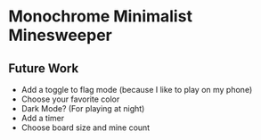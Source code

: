 # Monochrome Minimalist Minesweeper
## Future Work
- Add a toggle to flag mode (because I like to play on my phone)
- Choose your favorite color
- Dark Mode? (For playing at night)
- Add a timer
- Choose board size and mine count